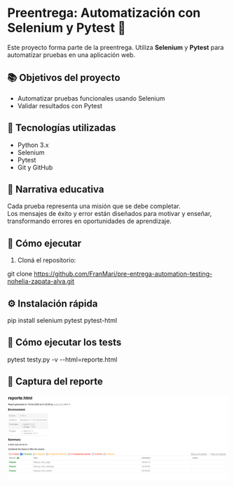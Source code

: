 # Preentrega: Automatización con Selenium y Pytest 🐾

Este proyecto forma parte de la preentrega. Utiliza **Selenium** y **Pytest** para automatizar pruebas en una aplicación web.

## 📚 Objetivos del proyecto

- Automatizar pruebas funcionales usando Selenium  
- Validar resultados con Pytest

## 🧪 Tecnologías utilizadas

- Python 3.x  
- Selenium  
- Pytest  
- Git y GitHub

## 🐾 Narrativa educativa

Cada prueba representa una misión que se debe completar.  
Los mensajes de éxito y error están diseñados para motivar y enseñar,  
transformando errores en oportunidades de aprendizaje.

## 🚀 Cómo ejecutar

1. Cloná el repositorio:


git clone https://github.com/FranMari/pre-entrega-automation-testing-nohelia-zapata-alva.git

## ⚙️ Instalación rápida

pip install selenium pytest pytest-html

## 🧪 Cómo ejecutar los tests

pytest testy.py -v --html=reporte.html

## 📸 Captura del reporte

![Reporte de pruebas](reporte.png)
